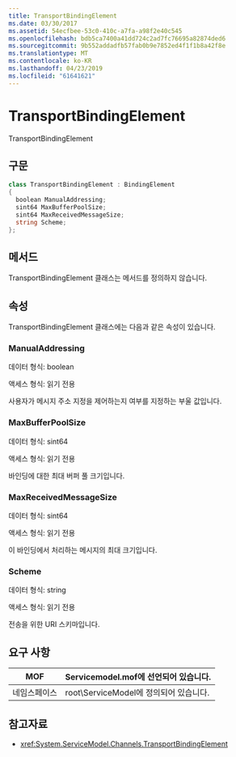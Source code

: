 ```yaml
---
title: TransportBindingElement
ms.date: 03/30/2017
ms.assetid: 54ecfbee-53c0-410c-a7fa-a98f2e40c545
ms.openlocfilehash: bdb5ca7400a41dd724c2ad7fc76695a82874ded6
ms.sourcegitcommit: 9b552addadfb57fab0b9e7852ed4f1f1b8a42f8e
ms.translationtype: MT
ms.contentlocale: ko-KR
ms.lasthandoff: 04/23/2019
ms.locfileid: "61641621"
---
```

# <a name="transportbindingelement"></a>TransportBindingElement
TransportBindingElement  
  
## <a name="syntax"></a>구문  
  
```csharp
class TransportBindingElement : BindingElement  
{  
  boolean ManualAddressing;  
  sint64 MaxBufferPoolSize;  
  sint64 MaxReceivedMessageSize;  
  string Scheme;  
};  
```  
  
## <a name="methods"></a>메서드  
 TransportBindingElement 클래스는 메서드를 정의하지 않습니다.  
  
## <a name="properties"></a>속성  
 TransportBindingElement 클래스에는 다음과 같은 속성이 있습니다.  
  
### <a name="manualaddressing"></a>ManualAddressing  
 데이터 형식: boolean  
  
 액세스 형식: 읽기 전용  
  
 사용자가 메시지 주소 지정을 제어하는지 여부를 지정하는 부울 값입니다.  
  
### <a name="maxbufferpoolsize"></a>MaxBufferPoolSize  
 데이터 형식: sint64  
  
 액세스 형식: 읽기 전용  
  
 바인딩에 대한 최대 버퍼 풀 크기입니다.  
  
### <a name="maxreceivedmessagesize"></a>MaxReceivedMessageSize  
 데이터 형식: sint64  
  
 액세스 형식: 읽기 전용  
  
 이 바인딩에서 처리하는 메시지의 최대 크기입니다.  
  
### <a name="scheme"></a>Scheme  
 데이터 형식: string  
  
 액세스 형식: 읽기 전용  
  
 전송을 위한 URI 스키마입니다.  
  
## <a name="requirements"></a>요구 사항  
  
|MOF|Servicemodel.mof에 선언되어 있습니다.|  
|---------|-----------------------------------|  
|네임스페이스|root\ServiceModel에 정의되어 있습니다.|  
  
## <a name="see-also"></a>참고자료

- <xref:System.ServiceModel.Channels.TransportBindingElement>

